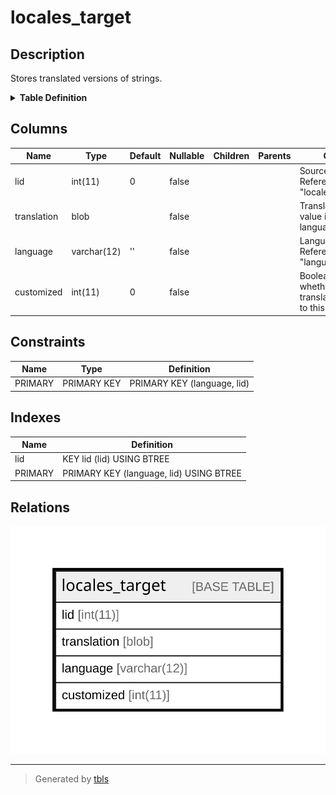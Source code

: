 # locales_target

## Description

Stores translated versions of strings.

<details>
<summary><strong>Table Definition</strong></summary>

```sql
CREATE TABLE `locales_target` (
  `lid` int(11) NOT NULL DEFAULT 0 COMMENT 'Source string ID. References "locales_source".lid.',
  `translation` blob NOT NULL COMMENT 'Translation string value in this language.',
  `language` varchar(12) CHARACTER SET ascii COLLATE ascii_general_ci NOT NULL DEFAULT '' COMMENT 'Language code. References "language".langcode.',
  `customized` int(11) NOT NULL DEFAULT 0 COMMENT 'Boolean indicating whether the translation is custom to this site.',
  PRIMARY KEY (`language`,`lid`),
  KEY `lid` (`lid`)
) ENGINE=InnoDB DEFAULT CHARSET=utf8mb4 COLLATE=utf8mb4_general_ci COMMENT='Stores translated versions of strings.'
```

</details>

## Columns

| Name | Type | Default | Nullable | Children | Parents | Comment |
| ---- | ---- | ------- | -------- | -------- | ------- | ------- |
| lid | int(11) | 0 | false |  |  | Source string ID. References "locales_source".lid. |
| translation | blob |  | false |  |  | Translation string value in this language. |
| language | varchar(12) | '' | false |  |  | Language code. References "language".langcode. |
| customized | int(11) | 0 | false |  |  | Boolean indicating whether the translation is custom to this site. |

## Constraints

| Name | Type | Definition |
| ---- | ---- | ---------- |
| PRIMARY | PRIMARY KEY | PRIMARY KEY (language, lid) |

## Indexes

| Name | Definition |
| ---- | ---------- |
| lid | KEY lid (lid) USING BTREE |
| PRIMARY | PRIMARY KEY (language, lid) USING BTREE |

## Relations

![er](locales_target.svg)

---

> Generated by [tbls](https://github.com/k1LoW/tbls)
